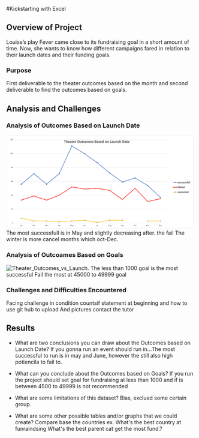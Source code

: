 #Kickstarting with Excel

## Overview of Project
Louise’s play Fever came close to its fundraising goal in a short amount of time. Now, she wants to know how different campaigns fared in relation to their launch dates and their funding goals. 

### Purpose

First deliverable to the theater outcomes based on the month and second deliverable to find the outcomes based on goals.


## Analysis and Challenges

### Analysis of Outcomes Based on Launch Date
<img src="Resources/Theater_Outcomes_vs_Launch.png" width="500">
The most successfull is in May and slightly decreasing after. the fail
The winter is more cancel months which oct-Dec. 

### Analysis of Outcoames Based on Goals
![Theater_Outcomes_vs_Launch](path/to/Theater_Outcomes_vs_Launch.png).
The less than 1000 goal is the most successful
Fail the most at 45000 to 49999 goal

### Challenges and Difficulties Encountered
Facing challenge in condition countsif statement at beginning and how to use git hub to upload
And pictures contact the tutor


## Results

- What are two conclusions you can draw about the Outcomes based on Launch Date?
If you gonna run an event should run in...The most successful to run is in may and June, however the still also high potiencila to fail to.

- What can you conclude about the Outcomes based on Goals?
If you run the project should set goal for fundraising at less than 1000 and if is between 4500 to 49999 is not recommended


- What are some limitations of this dataset?
Bias, exclued some certain group. 

- What are some other possible tables and/or graphs that we could create?
Compare base the countries ex. What's the best country at funraindsing
What's the best parent cat get the most fund.?

